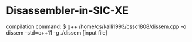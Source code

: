 # Disassembler-in-SIC-XE

compilation command:
$ g++ /home/cs/kaili1993/cssc1808/dissem.cpp -o dissem -std=c++11 -g
./dissem [input file]
